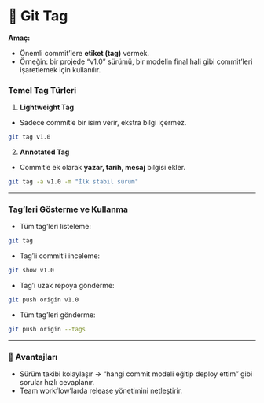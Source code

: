 # 🔎 Git Tag

**Amaç:**

* Önemli commit’lere **etiket (tag)** vermek.
* Örneğin: bir projede “v1.0” sürümü, bir modelin final hali gibi commit’leri işaretlemek için kullanılır.

### Temel Tag Türleri

1. **Lightweight Tag**

* Sadece commit’e bir isim verir, ekstra bilgi içermez.

```bash
git tag v1.0
```

2. **Annotated Tag**

* Commit’e ek olarak **yazar, tarih, mesaj** bilgisi ekler.

```bash
git tag -a v1.0 -m "İlk stabil sürüm"
```

---

### Tag’leri Gösterme ve Kullanma

* Tüm tag’leri listeleme:

```bash
git tag
```

* Tag’li commit’i inceleme:

```bash
git show v1.0
```

* Tag’i uzak repoya gönderme:

```bash
git push origin v1.0
```

* Tüm tag’leri gönderme:

```bash
git push origin --tags
```

---

### 🔑 Avantajları

* Sürüm takibi kolaylaşır → “hangi commit modeli eğitip deploy ettim” gibi sorular hızlı cevaplanır.
* Team workflow’larda release yönetimini netleştirir.